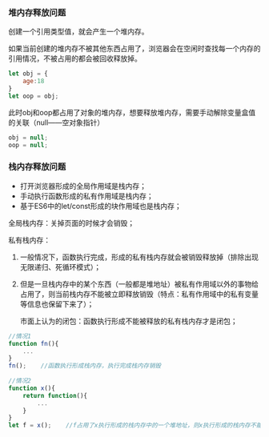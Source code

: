 ### 堆内存释放问题

创建一个引用类型值，就会产生一个堆内存。

如果当前创建的堆内存不被其他东西占用了，浏览器会在空闲时查找每一个内存的引用情况，不被占用的都会被回收释放掉。

```javascript
let obj = {
	age:18
}
let oop = obj;
```

此时obj和oop都占用了对象的堆内存，想要释放堆内存，需要手动解除变量盒值的关联（null——空对象指针）

```javascript
obj = null;
oop = null;
```

### 栈内存释放问题

- 打开浏览器形成的全局作用域是栈内存；
- 手动执行函数形成的私有作用域是栈内存；
- 基于ES6中的let/const形成的块作用域也是栈内存；

全局栈内存：关掉页面的时候才会销毁；

私有栈内存：

1. ​	一般情况下，函数执行完成，形成的私有栈内存就会被销毁释放掉（排除出现无限递归、死循环模式）；

2. ​	但是一旦栈内存中的某个东西（一般都是堆地址）被私有作用域以外的事物给占用了，则当前栈内存不能被立即释放销毁（特点：私有作用域中的私有变量等信息也保留下来了）；

   市面上认为的闭包：函数执行形成不能被释放的私有栈内存才是闭包；

```javascript
//情况1
function fn(){
    ...         
}
fn();    //函数执行形成栈内存，执行完成栈内存销毁
    
//情况2
function x(){
    return function(){
        ...
    }
}
let f = x();    //f占用了x执行形成的栈内存中的一个堆地址，则x执行形成的栈内存不能被释放
```




